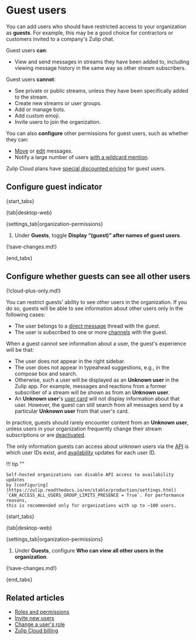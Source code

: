 # Guest users

You can add users who should have restricted access to your organization as
**guests**. For example, this may be a good choice for contractors or customers
invited to a company's Zulip chat.

Guest users **can**:

- View and send messages in streams they have been added to, including viewing
  message history in the same way as other stream subscribers.

Guest users **cannot**:

- See private or public streams, unless they have been specifically added to the stream.
- Create new streams or user groups.
- Add or manage bots.
- Add custom emoji.
- Invite users to join the organization.

You can also **configure** other permissions for guest users, such as whether they
can:

- [Move](/help/restrict-moving-messages) or
  [edit](/help/restrict-message-editing-and-deletion) messages.
- Notify a large number of users [with a wildcard
  mention](/help/restrict-wildcard-mentions).

Zulip Cloud plans have [special discounted
pricing](/help/zulip-cloud-billing#temporary-users-and-guests) for guest users.

## Configure guest indicator

{start_tabs}

{tab|desktop-web}

{settings_tab|organization-permissions}

1. Under **Guests**, toggle **Display “(guest)” after names of guest users**.

{!save-changes.md!}

{end_tabs}

## Configure whether guests can see all other users

{!cloud-plus-only.md!}

You can restrict guests' ability to see other users in the organization. If you
do so, guests will be able to see information about other users only in the
following cases:

- The user belongs to a [direct message](/help/direct-messages) thread with the
  guest.
- The user is subscribed to one or more [channels](/help/channels-and-topics) with
  the guest.

When a guest cannot see information about a user, the guest's experience will be
that:

- The user does not appear in the right sidebar.
- The user does not appear in typeahead suggestions, e.g., in the compose box
  and search.
- Otherwise, such a user will be displayed as an **Unknown user** in the Zulip
  app. For example, messages and reactions from a former subscriber of a stream
  will be shown as from an **Unknown user**.
- An **Unknown user**'s [user card](/help/user-cards) will not display
  information about that user. However, the guest can still search from all
  messages send by a particular **Unknown user** from that user's card.

In practice, guests should rarely encounter content from an **Unknown user**,
unless users in your organization frequently change their stream subscriptions
or are [deactivated](/help/deactivate-or-reactivate-a-user).

The only information guests can access about unknown users via the [API](/api/)
is which user IDs exist, and
[availability](/help/status-and-availability) updates for each user ID.

!!! tip ""

    Self-hosted organizations can disable API access to availability updates
    by [configuring](https://zulip.readthedocs.io/en/stable/production/settings.html)
    `CAN_ACCESS_ALL_USERS_GROUP_LIMITS_PRESENCE = True`. For performance reasons,
    this is recommended only for organizations with up to ~100 users.

{start_tabs}

{tab|desktop-web}

{settings_tab|organization-permissions}

1. Under **Guests**, configure **Who can view all other users in the
   organization**.

{!save-changes.md!}

{end_tabs}

## Related articles

* [Roles and permissions](/help/roles-and-permissions)
* [Invite new users](/help/invite-new-users)
* [Change a user's role](/help/change-a-users-role)
* [Zulip Cloud billing](/help/zulip-cloud-billing)
